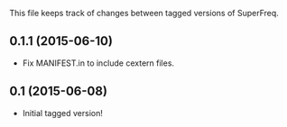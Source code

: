 This file keeps track of changes between tagged versions of SuperFreq.

0.1.1 (2015-06-10)
------------------

- Fix MANIFEST.in to include cextern files.

0.1 (2015-06-08)
----------------

- Initial tagged version!
